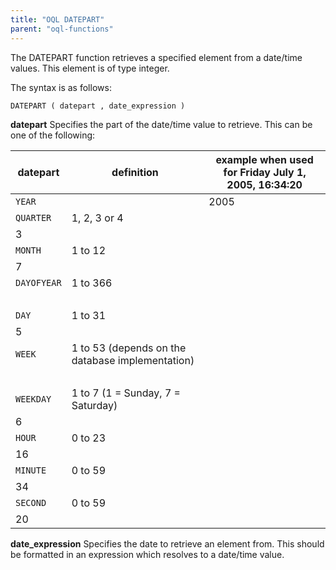 ```yaml
---
title: "OQL DATEPART"
parent: "oql-functions"
---
```

The DATEPART function retrieves a specified element from a date/time values. This element is of type integer.

The syntax is as follows:

```
DATEPART ( datepart , date_expression )

```

**datepart**
Specifies the part of the date/time value to retrieve. This can be one of the following:

| datepart | definition | example when used for Friday July 1, 2005, 16:34:20 |
| --- | --- | --- |
| `YEAR` |   | 2005 |
| `QUARTER` | 1, 2, 3 or 4
 | 3 |
| `MONTH` | 1 to 12
 | 7 |
| `DAYOFYEAR` | 1 to 366
 |   |
| `DAY` | 1 to 31
 | 5 |
| `WEEK` | 1 to 53 (depends on the database implementation)
 |   |
| `WEEKDAY` | 1 to 7 (1 = Sunday, 7 = Saturday)
 | 6 |
| `HOUR` | 0 to 23
 | 16 |
| `MINUTE` | 0 to 59
 | 34 |
| `SECOND` | 0 to 59
 | 20 |

**date_expression**
Specifies the date to retrieve an element from. This should be formatted in an expression which resolves to a date/time value.
